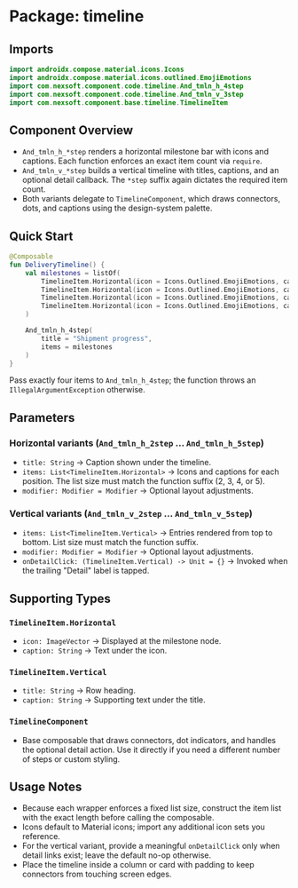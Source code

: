 # Package: timeline

## Imports
```kotlin
import androidx.compose.material.icons.Icons
import androidx.compose.material.icons.outlined.EmojiEmotions
import com.nexsoft.component.code.timeline.And_tmln_h_4step
import com.nexsoft.component.code.timeline.And_tmln_v_3step
import com.nexsoft.component.base.timeline.TimelineItem
```

## Component Overview
- `And_tmln_h_*step` renders a horizontal milestone bar with icons and captions. Each function enforces an exact item count via `require`.
- `And_tmln_v_*step` builds a vertical timeline with titles, captions, and an optional detail callback. The `*step` suffix again dictates the required item count.
- Both variants delegate to `TimelineComponent`, which draws connectors, dots, and captions using the design-system palette.

## Quick Start
```kotlin
@Composable
fun DeliveryTimeline() {
    val milestones = listOf(
        TimelineItem.Horizontal(icon = Icons.Outlined.EmojiEmotions, caption = "Order placed"),
        TimelineItem.Horizontal(icon = Icons.Outlined.EmojiEmotions, caption = "Packed"),
        TimelineItem.Horizontal(icon = Icons.Outlined.EmojiEmotions, caption = "Shipped"),
        TimelineItem.Horizontal(icon = Icons.Outlined.EmojiEmotions, caption = "Delivered")
    )

    And_tmln_h_4step(
        title = "Shipment progress",
        items = milestones
    )
}
```
Pass exactly four items to `And_tmln_h_4step`; the function throws an `IllegalArgumentException` otherwise.

## Parameters
### Horizontal variants (`And_tmln_h_2step` ... `And_tmln_h_5step`)
- `title: String` -> Caption shown under the timeline.
- `items: List<TimelineItem.Horizontal>` -> Icons and captions for each position. The list size must match the function suffix (2, 3, 4, or 5).
- `modifier: Modifier = Modifier` -> Optional layout adjustments.

### Vertical variants (`And_tmln_v_2step` ... `And_tmln_v_5step`)
- `items: List<TimelineItem.Vertical>` -> Entries rendered from top to bottom. List size must match the function suffix.
- `modifier: Modifier = Modifier` -> Optional layout adjustments.
- `onDetailClick: (TimelineItem.Vertical) -> Unit = {}` -> Invoked when the trailing "Detail" label is tapped.

## Supporting Types
### `TimelineItem.Horizontal`
- `icon: ImageVector` -> Displayed at the milestone node.
- `caption: String` -> Text under the icon.

### `TimelineItem.Vertical`
- `title: String` -> Row heading.
- `caption: String` -> Supporting text under the title.

### `TimelineComponent`
- Base composable that draws connectors, dot indicators, and handles the optional detail action. Use it directly if you need a different number of steps or custom styling.

## Usage Notes
- Because each wrapper enforces a fixed list size, construct the item list with the exact length before calling the composable.
- Icons default to Material icons; import any additional icon sets you reference.
- For the vertical variant, provide a meaningful `onDetailClick` only when detail links exist; leave the default no-op otherwise.
- Place the timeline inside a column or card with padding to keep connectors from touching screen edges.
